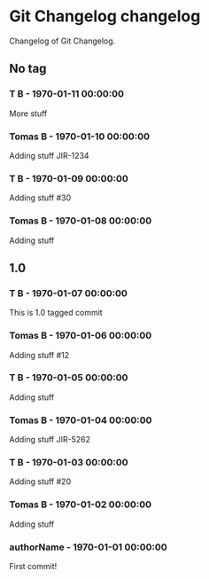 # Git Changelog changelog

Changelog of Git Changelog.

## No tag
### T B - 1970-01-11 00:00:00
More stuff

### Tomas B - 1970-01-10 00:00:00
Adding stuff JIR-1234

### T B - 1970-01-09 00:00:00
Adding stuff
 #30

### Tomas B - 1970-01-08 00:00:00
Adding stuff

## 1.0
### T B - 1970-01-07 00:00:00
This is 1.0 tagged commit

### Tomas B - 1970-01-06 00:00:00
Adding stuff #12

### T B - 1970-01-05 00:00:00
Adding stuff

### Tomas B - 1970-01-04 00:00:00
Adding stuff 
  JIR-5262

### T B - 1970-01-03 00:00:00
Adding stuff #20

### Tomas B - 1970-01-02 00:00:00
Adding stuff

### authorName - 1970-01-01 00:00:00
First commit!